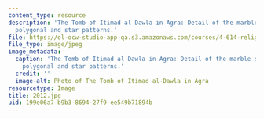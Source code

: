 ```yaml
---
content_type: resource
description: 'The Tomb of Itimad al-Dawla in Agra: Detail of the marble screen with
  polygonal and star patterns.'
file: https://ol-ocw-studio-app-qa.s3.amazonaws.com/courses/4-614-religious-architecture-and-islamic-cultures-fall-2002/199e06a7b9b3869427f9ee549b71894b_2012.jpg
file_type: image/jpeg
image_metadata:
  caption: 'The Tomb of Itimad al-Dawla in Agra: Detail of the marble screen with
    polygonal and star patterns.'
  credit: ''
  image-alt: Photo of The Tomb of Itimad al-Dawla in Agra
resourcetype: Image
title: 2012.jpg
uid: 199e06a7-b9b3-8694-27f9-ee549b71894b
---
```

